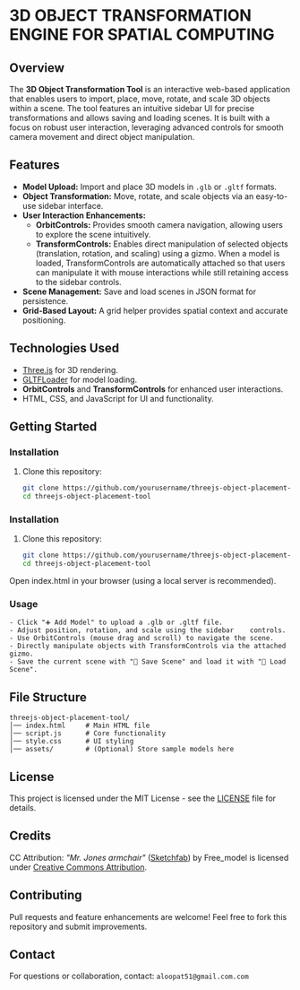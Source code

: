 # 3D OBJECT TRANSFORMATION ENGINE FOR SPATIAL COMPUTING

## Overview

The **3D Object Transformation Tool** is an interactive web-based application that enables users to import, place, move, rotate, and scale 3D objects within a scene. The tool features an intuitive sidebar UI for precise transformations and allows saving and loading scenes. It is built with a focus on robust user interaction, leveraging advanced controls for smooth camera movement and direct object manipulation.

## Features

- **Model Upload:** Import and place 3D models in `.glb` or `.gltf` formats.
- **Object Transformation:** Move, rotate, and scale objects via an easy-to-use sidebar interface.
- **User Interaction Enhancements:**
  - **OrbitControls:** Provides smooth camera navigation, allowing users to explore the scene intuitively.
  - **TransformControls:** Enables direct manipulation of selected objects (translation, rotation, and scaling) using a gizmo. When a model is loaded, TransformControls are automatically attached so that users can manipulate it with mouse interactions while still retaining access to the sidebar controls.
- **Scene Management:** Save and load scenes in JSON format for persistence.
- **Grid-Based Layout:** A grid helper provides spatial context and accurate positioning.

## Technologies Used

- [Three.js](https://threejs.org/) for 3D rendering.
- [GLTFLoader](https://threejs.org/docs/#examples/en/loaders/GLTFLoader) for model loading.
- **OrbitControls** and **TransformControls** for enhanced user interactions.
- HTML, CSS, and JavaScript for UI and functionality.

## Getting Started

### Installation

1. Clone this repository:
   ```sh
   git clone https://github.com/yourusername/threejs-object-placement-tool.git
   cd threejs-object-placement-tool

### Installation
1. Clone this repository:
   ```sh
   git clone https://github.com/yourusername/threejs-object-placement-tool.git
   cd threejs-object-placement-tool
   ```
Open index.html in your browser (using a local server is recommended).

### Usage
    - Click "➕ Add Model" to upload a .glb or .gltf file.
    - Adjust position, rotation, and scale using the sidebar    controls.
    - Use OrbitControls (mouse drag and scroll) to navigate the scene.
    - Directly manipulate objects with TransformControls via the attached gizmo.
    - Save the current scene with "💾 Save Scene" and load it with "📂 Load Scene".

## File Structure
```
threejs-object-placement-tool/
│── index.html     # Main HTML file
│── script.js      # Core functionality
│── style.css      # UI styling
│── assets/        # (Optional) Store sample models here
```

## License
This project is licensed under the MIT License - see the [LICENSE](LICENSE) file for details.

## Credits
CC Attribution: *"Mr. Jones armchair"* ([Sketchfab](https://skfb.ly/6Y8AK)) by Free_model is licensed under [Creative Commons Attribution](http://creativecommons.org/licenses/by/4.0/).

## Contributing
Pull requests and feature enhancements are welcome! Feel free to fork this repository and submit improvements.

## Contact
For questions or collaboration, contact: `aloopat51@gmail.com.com`
